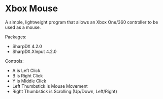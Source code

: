 # Xbox Mouse
A simple, lightweight program that allows an Xbox One/360 controller to be used as a mouse.

Packages:
* SharpDX 4.2.0
* SharpDX.XInput 4.2.0

Controls:
* A is Left Click
* B is Right Click
* Y is Middle Click
* Left Thumbstick is Mouse Movement
* Right Thumbstick is Scrolling (Up/Down, Left/Right)
